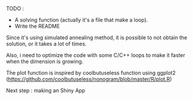 
TODO : 
- A solving function (actually it's a file that make a loop).
- Write the README

Since it's using simulated annealing method, it is possible to not obtain the solution, or it takes a lot of times. 

Also, i need to optimize the code with some C/C++ loops to make it faster when the dimension is growing. 

The plot function is inspired by coolbutuseless function using ggplot2 (https://github.com/coolbutuseless/nonogram/blob/master/R/plot.R)

Next step : making an Shiny App 
